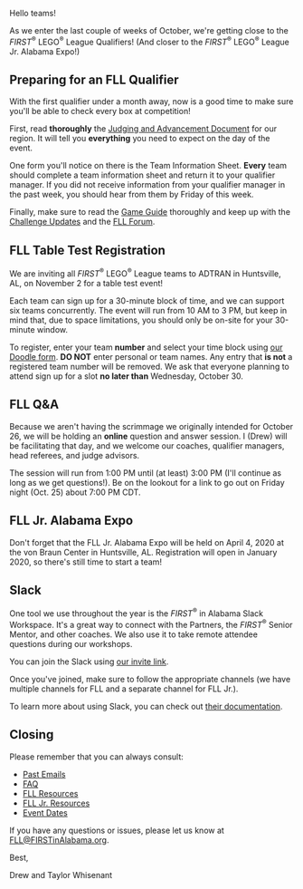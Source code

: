 Hello teams!

As we enter the last couple of weeks of October, we're getting close to the *FIRST*<sup>&reg;</sup> LEGO<sup>&reg;</sup> League Qualifiers! (And closer to the *FIRST*<sup>&reg;</sup> LEGO<sup>&reg;</sup> League Jr. Alabama Expo!)


## Preparing for an FLL Qualifier

With the first qualifier under a month away, now is a good time to make sure you'll be able to check every box at competition!

First, read **thoroughly** the [Judging and Advancement Document](https://github.com/drewwhis/first-in-alabama/blob/main/2019-2020/fll/judging-and-advancement.md) for our region. It will tell you **everything** you need to expect on the day of the event.

One form you'll notice on there is the Team Information Sheet. **Every** team should complete a team information sheet and return it to your qualifier manager. If you did not receive information from your qualifier manager in the past week, you should hear from them by Friday of this week.

Finally, make sure to read the [Game Guide](https://firstinspiresst01.blob.core.windows.net/fll/2020/city-shaper-game-guide-a4.pdf) thoroughly and keep up with the [Challenge Updates](https://firstinspiresst01.blob.core.windows.net/fll/2020/city-shaper-challenge-updates.pdf) and the [FLL Forum](https://forums.usfirst.org/forum/general-discussions/first-programs/first-lego-league).


## FLL Table Test Registration

We are inviting all *FIRST*<sup>&reg;</sup> LEGO<sup>&reg;</sup> League teams to ADTRAN in Huntsville, AL, on November 2 for a table test event!

Each team can sign up for a 30-minute block of time, and we can support six teams concurrently. The event will run from 10 AM to 3 PM, but keep in mind that, due to space limitations, you should only be on-site for your 30-minute window.

To register, enter your team **number** and select your time block using [our Doodle form](). **DO NOT** enter personal or team names. Any entry that **is not** a registered team number will be removed. We ask that everyone planning to attend sign up for a slot **no later than** Wednesday, October 30.


## FLL Q&A

Because we aren't having the scrimmage we originally intended for October 26, we will be holding an **online** question and answer session. I (Drew) will be facilitating that day, and we welcome our coaches, qualifier managers, head referees, and judge advisors.

The session will run from 1:00 PM until (at least) 3:00 PM (I'll continue as long as we get questions!). Be on the lookout for a link to go out on Friday night (Oct. 25) about 7:00 PM CDT.


## FLL Jr. Alabama Expo

Don't forget that the FLL Jr. Alabama Expo will be held on April 4, 2020 at the von Braun Center in Huntsville, AL. Registration will open in January 2020, so there's still time to start a team!


## Slack

One tool we use throughout the year is the *FIRST*<sup>&reg;</sup> in Alabama Slack Workspace. It's a great way to connect with the Partners, the *FIRST*<sup>&reg;</sup> Senior Mentor, and other coaches. We also use it to take remote attendee questions during our workshops.

You can join the Slack using [our invite link](https://join.slack.com/t/firstinalabama/shared_invite/enQtNDYxMTEzMTcwOTk0LWQzYmFjM2Q5MGNjNjFlM2M5ZTY4ZGNmM2VmY2Y0OTUwNTRiMjRlYTUwYTI2YTdjNGM0ZWZlYjM3MGVmNDY4YmY).

Once you've joined, make sure to follow the appropriate channels (we have multiple channels for FLL and a separate channel for FLL Jr.). 

To learn more about using Slack, you can check out [their documentation](https://get.slack.help/hc/en-us/categories/360000049043).


## Closing

Please remember that you can always consult:
- [Past Emails](https://github.com/drewwhis/first-in-alabama/tree/master/2019-2020/email-blasts)
- [FAQ](https://github.com/drewwhis/first-in-alabama/wiki/Frequently-Asked-Questions)
- [FLL Resources](https://github.com/drewwhis/first-in-alabama/tree/master/2019-2020/fll)
- [FLL Jr. Resources](https://github.com/drewwhis/first-in-alabama/tree/master/2019-2020/flljr)
- [Event Dates](https://github.com/drewwhis/first-in-alabama/blob/main/2019-2020/event-dates.md)

If you have any questions or issues, please let us know at FLL@FIRSTinAlabama.org.

Best,

Drew and Taylor Whisenant